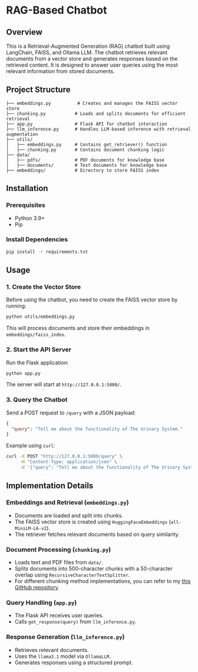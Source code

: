 # RAG-Based Chatbot

## Overview
This is a Retrieval-Augmented Generation (RAG) chatbot built using LangChain, FAISS, and Ollama LLM. The chatbot retrieves relevant documents from a vector store and generates responses based on the retrieved content. It is designed to answer user queries using the most relevant information from stored documents.

## Project Structure
```
├── embeddings.py          # Creates and manages the FAISS vector store
├── chunking.py           # Loads and splits documents for efficient retrieval
├── app.py                # Flask API for chatbot interaction
├── llm_inference.py      # Handles LLM-based inference with retrieval augmentation
├── utils/
│   ├── embeddings.py     # Contains get_retriever() function
│   ├── chunking.py       # Contains document chunking logic
├── data/
│   ├── pdfs/             # PDF documents for knowledge base
│   ├── documents/        # Text documents for knowledge base
├── embeddings/           # Directory to store FAISS index
```

## Installation
### Prerequisites
- Python 3.9+
- Pip

### Install Dependencies
```bash
pip install -r requirements.txt
```

## Usage
### 1. Create the Vector Store
Before using the chatbot, you need to create the FAISS vector store by running:
```bash
python utils/embeddings.py
```
This will process documents and store their embeddings in `embeddings/faiss_index`.

### 2. Start the API Server
Run the Flask application:
```bash
python app.py
```
The server will start at `http://127.0.0.1:5000/`.

### 3. Query the Chatbot
Send a POST request to `/query` with a JSON payload:
```json
{
  "query": "Tell me about the functionality of The Urinary System."
}
```
Example using `curl`:
```bash
curl -X POST "http://127.0.0.1:5000/query" \
     -H "Content-Type: application/json" \
     -d '{"query": "Tell me about the functionality of The Urinary System."}'
```

## Implementation Details
### Embeddings and Retrieval (`embeddings.py`)
- Documents are loaded and split into chunks.
- The FAISS vector store is created using `HuggingFaceEmbeddings` (`all-MiniLM-L6-v2`).
- The retriever fetches relevant documents based on query similarity.

### Document Processing (`chunking.py`)
- Loads text and PDF files from `data/`.
- Splits documents into 500-character chunks with a 50-character overlap using `RecursiveCharacterTextSplitter`.
- For different chunking method implementations, you can refer to my [this GitHub repository](https://github.com/Pranav-Khude/Chunking-Techniques-RAG).

### Query Handling (`app.py`)
- The Flask API receives user queries.
- Calls `get_response(query)` from `llm_inference.py`.

### Response Generation (`llm_inference.py`)
- Retrieves relevant documents.
- Uses the `llama3.1` model via `OllamaLLM`.
- Generates responses using a structured prompt.


